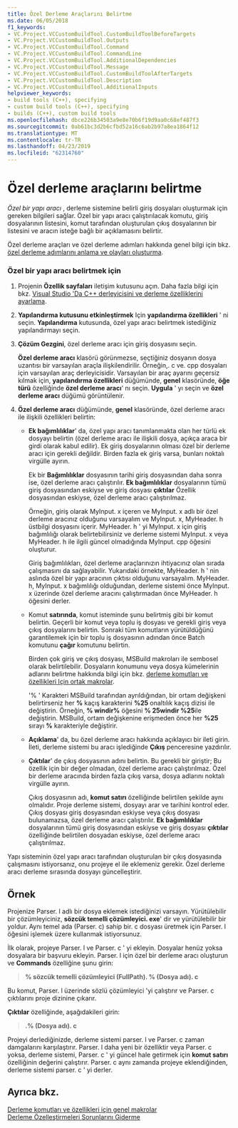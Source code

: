 ```yaml
---
title: Özel Derleme Araçlarını Belirtme
ms.date: 06/05/2018
f1_keywords:
- VC.Project.VCCustomBuildTool.CustomBuildToolBeforeTargets
- VC.Project.VCCustomBuildTool.Outputs
- VC.Project.VCCustomBuildTool.Command
- VC.Project.VCCustomBuildTool.CommandLine
- VC.Project.VCCustomBuildTool.AdditionalDependencies
- VC.Project.VCCustomBuildTool.Message
- VC.Project.VCCustomBuildTool.CustomBuildToolAfterTargets
- VC.Project.VCCustomBuildTool.Description
- VC.Project.VCCustomBuildTool.AdditionalInputs
helpviewer_keywords:
- build tools (C++), specifying
- custom build tools (C++), specifying
- builds (C++), custom build tools
ms.openlocfilehash: dbce226b34503a9e8e70b6f19d9aa0c68ef487f3
ms.sourcegitcommit: 0ab61bc3d2b6cfbd52a16c6ab2b97a8ea1864f12
ms.translationtype: MT
ms.contentlocale: tr-TR
ms.lasthandoff: 04/23/2019
ms.locfileid: "62314760"
---
```

# <a name="specify-custom-build-tools"></a>Özel derleme araçlarını belirtme

*Özel bir yapı aracı* , derleme sistemine belirli giriş dosyaları oluşturmak için gereken bilgileri sağlar. Özel bir yapı aracı çalıştırılacak komutu, giriş dosyalarının listesini, komut tarafından oluşturulan çıkış dosyalarının bir listesini ve aracın isteğe bağlı bir açıklamasını belirtir.

Özel derleme araçları ve özel derleme adımları hakkında genel bilgi için bkz. [özel derleme adımlarını anlama ve olayları oluşturma](understanding-custom-build-steps-and-build-events.md).

### <a name="to-specify-a-custom-build-tool"></a>Özel bir yapı aracı belirtmek için

1. Projenin **Özellik sayfaları** iletişim kutusunu açın. Daha fazla bilgi için bkz. [Visual Studio 'Da C++ derleyicisini ve derleme özelliklerini ayarlama](working-with-project-properties.md).

1. **Yapılandırma kutusunu etkinleştirmek** Için **yapılandırma özellikleri** ' ni seçin. **Yapılandırma** kutusunda, özel yapı aracı belirtmek istediğiniz yapılandırmayı seçin.

1. **Çözüm Gezgini**, özel derleme aracı için giriş dosyasını seçin.

   **Özel derleme aracı** klasörü görünmezse, seçtiğiniz dosyanın dosya uzantısı bir varsayılan araçla ilişkilendirilir. Örneğin,. c ve. cpp dosyaları için varsayılan araç derleyicisidir. Varsayılan bir araç ayarını geçersiz kılmak için, **yapılandırma özellikleri** düğümünde, **genel** klasöründe, **öğe türü** özelliğinde **özel derleme aracı**' nı seçin. **Uygula** ' yı seçin ve **özel derleme aracı** düğümü görüntülenir.

1. **Özel derleme aracı** düğümünde, **genel** klasöründe, özel derleme aracı ile ilişkili özellikleri belirtin:

   - **Ek bağımlılıklar**' da, özel yapı aracı tanımlanmakta olan her türlü ek dosyayı belirtin (özel derleme aracı ile ilişkili dosya, açıkça araca bir girdi olarak kabul edilir). Ek giriş dosyalarının olması özel bir derleme aracı için gerekli değildir. Birden fazla ek giriş varsa, bunları noktalı virgülle ayırın.

      Ek bir **Bağımlılıklar** dosyasının tarihi giriş dosyasından daha sonra ise, özel derleme aracı çalıştırılır. **Ek bağımlılıklar** dosyalarının tümü giriş dosyasından eskiyse ve giriş dosyası **çıktılar** Özellik dosyasından eskiyse, özel derleme aracı çalıştırılmaz.

      Örneğin, giriş olarak MyInput. x içeren ve MyInput. x adlı bir özel derleme aracınız olduğunu varsayalım ve MyInput. x, MyHeader. h üstbilgi dosyasını içerir. MyHeader. h ' yi MyInput. x için giriş bağımlılığı olarak belirtebilirsiniz ve derleme sistemi MyInput. x veya MyHeader. h ile ilgili güncel olmadığında MyInput. cpp öğesini oluşturur.

      Giriş bağımlılıkları, özel derleme araçlarınızın ihtiyacınız olan sırada çalışmasını da sağlayabilir. Yukarıdaki örnekte, MyHeader. h ' nin aslında özel bir yapı aracının çıktısı olduğunu varsayalım. MyHeader. h, MyInput. x bağımlılığı olduğundan, derleme sistemi önce MyInput. x üzerinde özel derleme aracını çalıştırmadan önce MyHeader. h öğesini derler.

   - Komut **satırında**, komut isteminde şunu belirtmiş gibi bir komut belirtin. Geçerli bir komut veya toplu iş dosyası ve gerekli giriş veya çıkış dosyalarını belirtin. Sonraki tüm komutların yürütüldüğünü garantilemek için bir toplu iş dosyasının adından önce Batch komutunu **çağır** komutunu belirtin.

      Birden çok giriş ve çıkış dosyası, MSBuild makroları ile sembosel olarak belirtilebilir. Dosyaların konumunu veya dosya kümelerinin adlarını belirtme hakkında bilgi için bkz. [derleme komutları ve özellikleri Için ortak makrolar](reference/common-macros-for-build-commands-and-properties.md).

      '% ' Karakteri MSBuild tarafından ayrıldığından, bir ortam değişkeni belirtirseniz her **%** kaçış karakterini **%25** onaltılık kaçış dizisi ile değiştirin. Örneğin, **% windir%** öğesini **% 25windir %25**ile değiştirin. MSBuild, ortam değişkenine erişmeden önce her **%25** sırayı **%** karakteriyle değiştirir.

   - **Açıklama**' da, bu özel derleme aracı hakkında açıklayıcı bir ileti girin. İleti, derleme sistemi bu aracı işlediğinde **Çıkış** penceresine yazdırılır.

   - **Çıktılar**' de çıkış dosyasının adını belirtin. Bu gerekli bir giriştir; Bu özellik için bir değer olmadan, özel derleme aracı çalıştırılmaz. Özel bir derleme aracında birden fazla çıkış varsa, dosya adlarını noktalı virgülle ayırın.

      Çıkış dosyasının adı, **komut satırı** özelliğinde belirtilen şekilde aynı olmalıdır. Proje derleme sistemi, dosyayı arar ve tarihini kontrol eder. Çıkış dosyası giriş dosyasından eskiyse veya çıkış dosyası bulunamazsa, özel derleme aracı çalıştırılır. **Ek bağımlılıklar** dosyalarının tümü giriş dosyasından eskiyse ve giriş dosyası **çıktılar** özelliğinde belirtilen dosyadan eskiyse, özel derleme aracı çalıştırılmaz.

Yapı sisteminin özel yapı aracı tarafından oluşturulan bir çıkış dosyasında çalışmasını istiyorsanız, onu projeye el ile eklemeniz gerekir. Özel derleme aracı derleme sırasında dosyayı güncelleştirir.

## <a name="example"></a>Örnek

Projenize Parser. l adlı bir dosya eklemek istediğinizi varsayın. Yürütülebilir bir çözümleyiciniz, **sözcük temelli çözümleyici. exe**' dir ve yürütülebilir bir yoldur. Aynı temel ada (Parser. c) sahip bir. c dosyası üretmek için Parser. l öğesini işlemek üzere kullanmak istiyorsunuz.

İlk olarak, projeye Parser. l ve Parser. c ' yi ekleyin. Dosyalar henüz yoksa dosyalara bir başvuru ekleyin. Parser. l için özel bir derleme aracı oluşturun ve **Commands** özelliğine şunu girin:

> **% sözcük temelli çözümleyici (FullPath). \% (Dosya adı). c**

Bu komut, Parser. l üzerinde sözlü çözümleyici 'yi çalıştırır ve Parser. c çıktılarını proje dizinine çıkarır.

**Çıktılar** özelliğinde, aşağıdakileri girin:

> **.\% (Dosya adı). c**

Projeyi derlediğinizde, derleme sistemi parser. l ve Parser. c zaman damgalarını karşılaştırır. Parser. l daha yeni bir özelliktir veya Parser. c yoksa, derleme sistemi, Parser. c ' yi güncel hale getirmek için **komut satırı** özelliğinin değerini çalıştırır. Parser. c aynı zamanda projeye eklendiğinden, derleme sistemi parser. c ' yi derler.

## <a name="see-also"></a>Ayrıca bkz.

[Derleme komutları ve özellikleri için genel makrolar](reference/common-macros-for-build-commands-and-properties.md)<br>
[Derleme Özelleştirmeleri Sorunlarını Giderme](troubleshooting-build-customizations.md)
